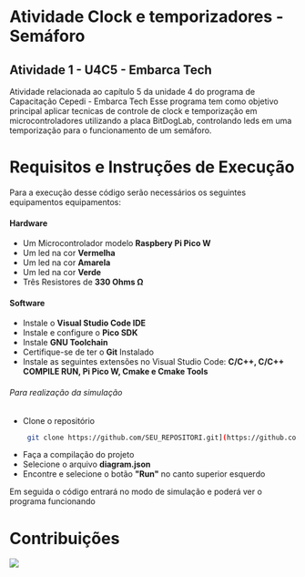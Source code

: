 # Atividade Clock e temporizadores - Semáforo
## Atividade 1 - U4C5 - Embarca Tech 
Atividade relacionada ao capítulo 5 da unidade 4 do programa de Capacitação Cepedi - Embarca Tech
Esse programa tem como objetivo principal aplicar tecnicas de controle de clock e temporização em microcontroladores utilizando a placa BitDogLab, controlando leds em uma temporização para o funcionamento de um semáforo.

# Requisitos e Instruções de Execução
 Para a execução desse código serão necessários os seguintes equipamentos equipamentos:

#### Hardware
* Um Microcontrolador modelo __Raspbery Pi Pico W__
* Um led na cor __Vermelha__
* Um led na cor __Amarela__
* Um led na cor __Verde__
* Três Resistores de __330 Ohms Ω__

#### Software
* Instale o __Visual Studio Code IDE__
* Instale e configure o __Pico SDK__
* Instale __GNU Toolchain__
* Certifique-se de ter o __Git__ Instalado
* Instale as seguintes extensões no Visual Studio Code: __C/C++, C/C++ COMPILE RUN, Pi Pico W, Cmake e Cmake Tools__

###### Para realização da simulação
* Clone o repositório
  ```bash
   git clone https://github.com/SEU_REPOSITORI.git](https://github.com/Vitorhugofsousa/EbTech-U4C5_01.git

* Faça a compilação do projeto
* Selecione o arquivo __diagram.json__
* Encontre e selecione o botão __"Run"__ no canto superior esquerdo

 Em seguida o código entrará no modo de simulação e poderá ver o programa funcionando

 # Contribuições
<img src="semaforo_readme.png">
